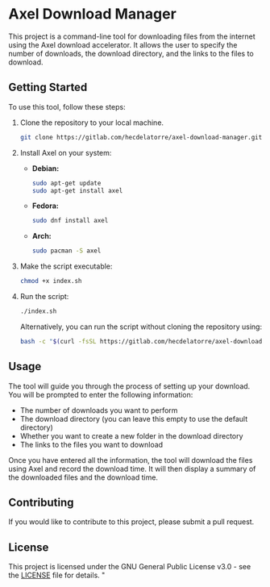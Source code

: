 # Axel Download Manager

This project is a command-line tool for downloading files from the internet using the Axel download accelerator. It allows the user to specify the number of downloads, the download directory, and the links to the files to download.

## Getting Started

To use this tool, follow these steps:

1. Clone the repository to your local machine.
   
   ```bash
   git clone https://gitlab.com/hecdelatorre/axel-download-manager.git
   ```

2. Install Axel on your system:
   
   - **Debian:**
     
     ```bash
     sudo apt-get update
     sudo apt-get install axel
     ```
   
   - **Fedora:**
     
     ```bash
     sudo dnf install axel
     ```
   
   - **Arch:**
     
     ```bash
     sudo pacman -S axel
     ```

3. Make the script executable:
   
   ```bash
   chmod +x index.sh
   ```

4. Run the script:
   
   ```bash
   ./index.sh
   ```
   
   Alternatively, you can run the script without cloning the repository using:
   
   ```bash
   bash -c "$(curl -fsSL https://gitlab.com/hecdelatorre/axel-download-manager/-/raw/main/index-min.sh)"
   ```

## Usage

The tool will guide you through the process of setting up your download. You will be prompted to enter the following information:

- The number of downloads you want to perform
- The download directory (you can leave this empty to use the default directory)
- Whether you want to create a new folder in the download directory
- The links to the files you want to download

Once you have entered all the information, the tool will download the files using Axel and record the download time. It will then display a summary of the downloaded files and the download time.

## Contributing

If you would like to contribute to this project, please submit a pull request.

## License

This project is licensed under the GNU General Public License v3.0 - see the [LICENSE](LICENSE) file for details.
"
